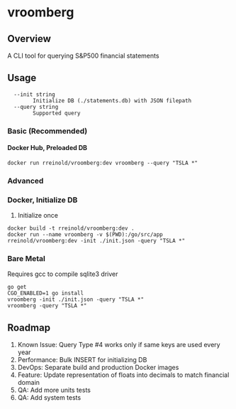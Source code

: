# vroomberg

## Overview

A CLI tool for querying S&P500 financial statements

## Usage

```
  --init string
    	Initialize DB (./statements.db) with JSON filepath
  --query string
    	Supported query
```

### Basic (Recommended)

#### Docker Hub, Preloaded DB

```
docker run rreinold/vroomberg:dev vroomberg --query "TSLA *"
```

### Advanced

### Docker, Initialize DB

1. Initialize once
```
docker build -t rreinold/vroomberg:dev .
docker run --name vroomberg -v $(PWD):/go/src/app rreinold/vroomberg:dev -init ./init.json -query "TSLA *"
```

### Bare Metal

Requires gcc to compile sqlite3 driver

```
go get
CGO_ENABLED=1 go install
vroomberg -init ./init.json -query "TSLA *"
vroomberg -query "TSLA *"
```

## Roadmap

1. Known Issue: Query Type #4 works only if same keys are used every year
2. Performance: Bulk INSERT for initializing DB
3. DevOps: Separate build and production Docker images
4. Feature: Update representation of floats into decimals to match financial domain
5. QA: Add more units tests
6. QA: Add system tests